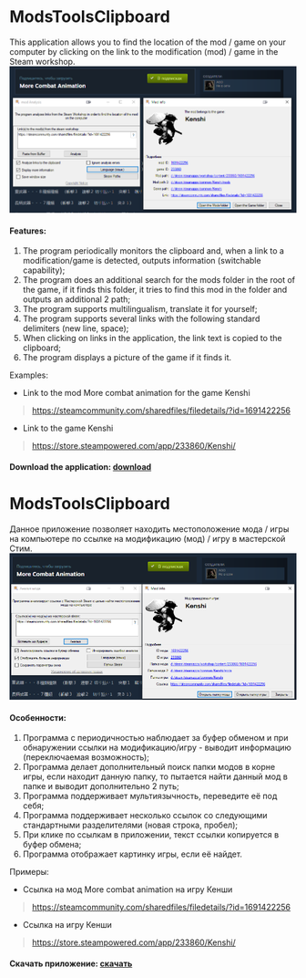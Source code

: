 # ModsToolsClipboard
This application allows you to find the location of the mod / game on your computer by clicking on the link to the modification (mod) / game in the Steam workshop.
![image](PreviewEN.png)
#### Features:
1. The program periodically monitors the clipboard and, when a link to a modification/game is detected, outputs information (switchable capability);
2. The program does an additional search for the mods folder in the root of the game, if it finds this folder, it tries to find this mod in the folder and outputs an additional 2 path;
3. The program supports multilingualism, translate it for yourself;
4. The program supports several links with the following standard delimiters (new line, space);
5. When clicking on links in the application, the link text is copied to the clipboard;
6. The program displays a picture of the game if it finds it.

Examples:
* Link to the mod More combat animation for the game Kenshi
>https://steamcommunity.com/sharedfiles/filedetails/?id=1691422256
* Link to the game Kenshi
>https://store.steampowered.com/app/233860/Kenshi/

#### Download the application: [download](ModsToolsClipboard.zip)

# ModsToolsClipboard
Данное приложение позволяет находить местоположение мода / игры на компьютере по ссылке на модификацию (мод) / игру в мастерской Стим.
![image](PreviewRU.png)
#### Особенности:
1. Программа с периодичностью наблюдает за буфер обменом и при обнаружении ссылки на модификацию/игру - выводит информацию (переключаемая возможность);
2. Программа делает дополнительный поиск папки модов в корне игры, если находит данную папку, то пытается найти данный мод в папке и выводит дополнительно 2 путь;
3. Программа поддерживает мультиязычность, переведите её под себя;
4. Программа поддерживает несколько ссылок со следующими стандартными разделителями (новая строка, пробел);
5. При клике по ссылкам в приложении, текст ссылки копируется в буфер обмена;
6. Программа отображает картинку игры, если её найдет.

Примеры:
* Ссылка на мод More combat animation на игру Кенши
>https://steamcommunity.com/sharedfiles/filedetails/?id=1691422256
* Ссылка на игру Кенши
>https://store.steampowered.com/app/233860/Kenshi/

#### Скачать приложение: [скачать](ModsToolsClipboard.zip)
